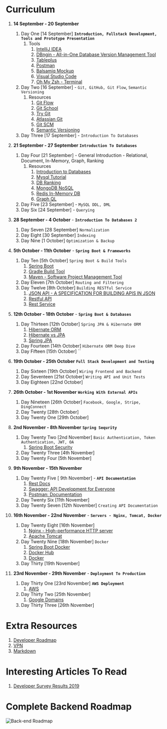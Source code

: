 # Curriculum

1. **14 September - 20 September** 
   1. Day One   [14 September] **`Introduction, Fullstack Development, Tools and Prototype Presentation`**
      1. Tools
         1. [IntelliJ IDEA](https://www.jetbrains.com/idea/download/)
         2. [DBngin - All-in-One Database Version Management Tool](https://dbngin.com/)
         3. [Tableplus](https://tableplus.com/)
         4. [Postman](https://www.getpostman.com/)
         5. [Balsamiq Mockup](https://balsamiq.com/)
         6. [Visual Studio Code](https://code.visualstudio.com/)
         7. [Oh My Zsh - Terminal](https://ohmyz.sh/)
   2. Day Two   [16 September] - `Git, GitHub, Git Flow`, `Semantic Versioning`
      1. Resources
         1. [Git Flow](https://www.atlassian.com/git/tutorials/comparing-workflows/gitflow-workflow)
         2. [Git School](http://git-school.github.io/visualizing-git/)
         3. [Try Git](https://try.github.io/)
         4. [Atlassian Git](https://www.atlassian.com/git/tutorials)
         5. [Git SCM](https://git-scm.com/docs/gittutorial)
         6. [Semantic Versioning](https://semver.org/)
   3. Day Three [17 September] - `Introduction To Databases`
   
2. **21 September - 27 September** **`Introduction To Databases`**
   1. Day Four  [21 September] - General Introduction - Relational, Document, In-Memory, Graph, Ranking
      1. Resources
         1. [Introduction to Databases](https://lagunita.stanford.edu/courses/Engineering/db/2014_1/course/)
         2. [Mysql Tutorial](https://dev.mysql.com/doc/refman/8.0/en/tutorial.html)
         3. [DB Ranking](https://db-engines.com/en/ranking)
         4. [MongoDB NoSQL](https://www.mongodb.com/)
         5. [Redis In-Memory DB](https://redis.io/)
         6. [Graph QL](https://graphql.org/)
   2. Day Five  [23 September] - `MySQL DDL, DML`
   3. Day Six   [24 September] - `Querying`
3. **28 September - 4 October** - **`Introduction To Databases 2`**
   1. Day Seven [28 September] `Normalization`
   2. Day Eight [30 September] `Indexing`
   3. Day Nine  [1 October]    `Optimization & Backup`
4. **5th October - 11th October** - **`Spring Boot & Frameworks`**
   1. Day Ten    [5th October] `Spring Boot & Build Tools`
      1. [Spring Boot](https://spring.io/guides/gs/spring-boot/)
      2. [Gradle Build Tool](https://gradle.org/)
      3. [Maven - Software Project Management Tool](https://maven.apache.org/)
   2. Day Eleven [7th October] `Routing and Filtering`
   3. Day Twelve [8th October] `Building RESTful Service`
      1. [JSON API - A SPECIFICATION FOR BUILDING APIS IN JSON](https://jsonapi.org)
      2. [Restful API](https://restfulapi.net/)
      3. [Rest Service](https://spring.io/guides/gs/rest-service/)
5. **12th October - 18th October** - **`Spring Boot & Databases`**
   1. Day Thirteen  [12th October] `Spring JPA & Hibernate ORM`
      1. [Hibernate ORM](https://hibernate.org/orm/)
      2. [Hibernate vs JPA](https://dzone.com/articles/what-is-the-difference-between-hibernate-and-sprin-1)
      3. [Spring JPA](https://spring.io/guides/gs/accessing-data-rest/)
   2. Day Fourteen  [14th October]  `Hibernate ORM Deep Dive`
   3. Day Fifteen   [15th October]  ``
6.  **19th October - 25th October** **`Full Stack Development and Testing`**
    1.  Day Sixteen   [19th October] `Wiring Frontend and Backend`
    2.  Day Seventeen [21st October] `Writing API and Unit Tests`
    3.  Day Eighteen  [22nd October]
7.  **26th October - 1st November**  **`Working With External APIs`**
    1.  Day Nineteen   [26th October] `Facebook, Google, Stripe, DingConnect`
    2.  Day Twenty     [28th October]
    3.  Day Twenty One [29th October]
8.  **2nd November - 8th November** **`Spring Sequrity`**
    1.  Day Twenty Two   [2nd November] `Basic Authentication, Token Authentication, JWT, OA`
        1.  [Spring Boot Security](https://spring.io/guides/topicals/spring-security-architecture)
    2.  Day Twenty Three [4th November]
    3.  Day Twenty Four  [5th November]
9.  **9th November - 15th November**
    1.  Day Twenty Five  [ 9th November] - **`API Documentation`** 
        1.  [Rest Docs](https://spring.io/guides/gs/testing-restdocs/)
        2.  [Swagger: API Development for Everyone](https://swagger.io/)
        3.  [Postman: Documentation](https://learning.getpostman.com/docs/postman/api_documentation/intro_to_api_documentation/)
    2.  Day Twenty Six   [11th November]
    3.  Day Twenty Seven [12th November] `Creating API Documentation`
10. **16th November - 22nd November** - **`Servers - Nginx, Tomcat, Docker`** 
    1.  Day Twenty Eight [16th November] 
        1.  [Nginx - High-performance HTTP server](https://www.nginx.com/)
        2.  [Apache Tomcat](https://tomcat.apache.org/) 
    2.  Day Twenty Nine  [18th November] `Docker`
        1.  [Spring Boot Docker](https://spring.io/guides/gs/spring-boot-docker/)
        2.  [Docker Hub](https://hub.docker.com/)
        3.  [Docker](https://www.docker.com/)
    3.  Day Thirty       [19th November]
11. **23rd November - 29th November**  - **`Deployment To Production`**
    1.  Day Thirty One   [23rd November] **`AWS Deployment`**
        1.  [AWS](https://aws.amazon.com/)
    1.  Day Thirty Two   [25th November]
        1.  [Google Domains](https://domains.google/)
    2.  Day Thirty Three [26th November]


# Extra Resources
   1. [Developer Roadmap](https://github.com/kamranahmedse/developer-roadmap)
   2. [VPN](https://protonvpn.com/)
   3. [Markdown](https://www.markdownguide.org)

# Interesting Articles To Read

1. [Developer Survey Results 2019](https://insights.stackoverflow.com/survey/2019#overview)

# Complete Backend Roadmap

![Back-end Roadmap](./images/backend.png)
